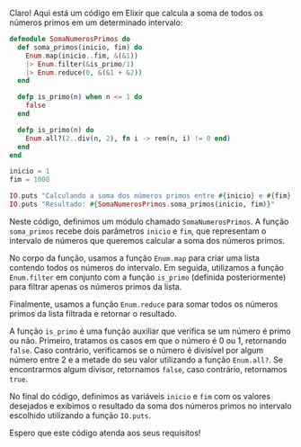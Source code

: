 Claro! Aqui está um código em Elixir que calcula a soma de todos os números primos em um determinado intervalo:

```elixir
defmodule SomaNumerosPrimos do
  def soma_primos(inicio, fim) do
    Enum.map(inicio..fim, &(&1))
    |> Enum.filter(&is_primo/1)
    |> Enum.reduce(0, &(&1 + &2))
  end

  defp is_primo(n) when n <= 1 do
    false
  end

  defp is_primo(n) do
    Enum.all?(2..div(n, 2), fn i -> rem(n, i) != 0 end)
  end
end

inicio = 1
fim = 1000

IO.puts "Calculando a soma dos números primos entre #{inicio} e #{fim}..."
IO.puts "Resultado: #{SomaNumerosPrimos.soma_primos(inicio, fim)}"
```

Neste código, definimos um módulo chamado `SomaNumerosPrimos`. A função `soma_primos` recebe dois parâmetros `inicio` e `fim`, que representam o intervalo de números que queremos calcular a soma dos números primos.

No corpo da função, usamos a função `Enum.map` para criar uma lista contendo todos os números do intervalo. Em seguida, utilizamos a função `Enum.filter` em conjunto com a função `is_primo` (definida posteriormente) para filtrar apenas os números primos da lista.

Finalmente, usamos a função `Enum.reduce` para somar todos os números primos da lista filtrada e retornar o resultado.

A função `is_primo` é uma função auxiliar que verifica se um número é primo ou não. Primeiro, tratamos os casos em que o número é 0 ou 1, retornando `false`. Caso contrário, verificamos se o número é divisível por algum número entre 2 e a metade do seu valor utilizando a função `Enum.all?`. Se encontrarmos algum divisor, retornamos `false`, caso contrário, retornamos `true`.

No final do código, definimos as variáveis `inicio` e `fim` com os valores desejados e exibimos o resultado da soma dos números primos no intervalo escolhido utilizando a função `IO.puts`.

Espero que este código atenda aos seus requisitos!
